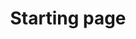 ---
layout: page
title: Starting page
description: An overview of your first 90 days at Red Hat and links to resources and important topics.
img: assets/img/01-source.png
redirect: https://source.redhat.com/career/for-new-hires
importance: 1
category: work
---